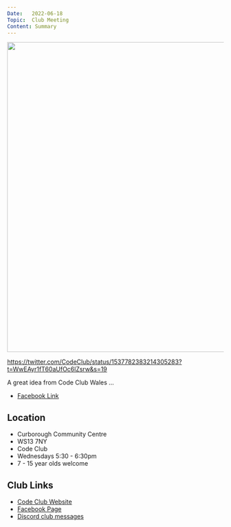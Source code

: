 ```yaml
---
Date:   2022-06-18
Topic:  Club Meeting
Content: Summary
---
```

[<img width="720px" height="720" src="https://external.fbhx6-1.fna.fbcdn.net/emg1/v/t13/6749158465608684218?url=https%3A%2F%2Fpbs.twimg.com%2Fmedia%2FFVdM6WLWIAAgSGm.jpg%3Alarge&fb_obo=1&utld=twimg.com&stp=c0.5000x0.5000f_dst-emg0_p720x720_q75&ccb=13-1&oh=06_AbHieNzQ77hs7o8o6SdwwuwA1H9r-A9S7Bvp3cy4Vh3Sag&oe=65286AEA&_nc_sid=e609ca"/>](https://external.fbhx6-1.fna.fbcdn.net/emg1/v/t13/6749158465608684218?url=https%3A%2F%2Fpbs.twimg.com%2Fmedia%2FFVdM6WLWIAAgSGm.jpg%3Alarge&fb_obo=1&utld=twimg.com&stp=c0.5000x0.5000f_dst-emg0_p720x720_q75&ccb=13-1&oh=06_AbHieNzQ77hs7o8o6SdwwuwA1H9r-A9S7Bvp3cy4Vh3Sag&oe=65286AEA&_nc_sid=e609ca)

https://twitter.com/CodeClub/status/1537782383214305283?t=WwEAyr1fT60aUfOc6lZsrw&s=19 

A great idea from Code Club Wales ...

* [Facebook Link](https://www.facebook.com/1481985248595237/posts/4948321888628205/)

## Location

* Curborough Community Centre
* WS13 7NY
* Code Club
* Wednesdays 5:30 - 6:30pm
* 7 - 15 year olds welcome

## Club Links

* [Code Club Website](https://lichfield-code-club.github.io/)
* [Facebook Page](https://www.facebook.com/LichfieldCoders)
* [Discord club messages](https://discord.gg/szz6xGK)

